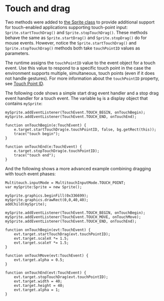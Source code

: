 # Touch and drag

Two methods were added to
[the Sprite class](https://help.adobe.com/en_US/FlashPlatform/reference/actionscript/3/flash/display/Sprite.html)
to provide additional support for touch-enabled applications supporting
touch-point input: `Sprite.startTouchDrag()` and `Sprite.stopTouchDrag()`. These
methods behave the same as `Sprite.startDrag()` and `Sprite.stopDrag()` do for
mouse events. However, notice the `Sprite.startTouchDrag()` and
`Sprite.stopTouchDrag()` methods both take `touchPointID` values as parameters.

The runtime assigns the `touchPointID` value to the event object for a touch
event. Use this value to respond to a specific touch point in the case the
environment supports multiple, simultaneous, touch points (even if it does not
handle gestures). For more information about the `touchPointID` property, see
[Touch Point ID](./touch-event-handling.md#touch-point-id).

The following code shows a simple start drag event handler and a stop drag event
handler for a touch event. The variable `bg` is a display object that contains
`mySprite`:

    mySprite.addEventListener(TouchEvent.TOUCH_BEGIN, onTouchBegin);
    mySprite.addEventListener(TouchEvent.TOUCH_END, onTouchEnd);

    function onTouchBegin(e:TouchEvent) {
    	e.target.startTouchDrag(e.touchPointID, false, bg.getRect(this));
    	trace("touch begin");
    }

    function onTouchEnd(e:TouchEvent) {
    	e.target.stopTouchDrag(e.touchPointID);
    	trace("touch end");
    }

And the following shows a more advanced example combining dragging with touch
event phases:

    Multitouch.inputMode = MultitouchInputMode.TOUCH_POINT;
    var mySprite:Sprite = new Sprite();

    mySprite.graphics.beginFill(0x336699);
    mySprite.graphics.drawRect(0,0,40,40);
    addChild(mySprite);

    mySprite.addEventListener(TouchEvent.TOUCH_BEGIN, onTouchBegin);
    mySprite.addEventListener(TouchEvent.TOUCH_MOVE, onTouchMove);
    mySprite.addEventListener(TouchEvent.TOUCH_END, onTouchEnd);

    function onTouchBegin(evt:TouchEvent) {
    	evt.target.startTouchDrag(evt.touchPointID);
    	evt.target.scaleX *= 1.5;
    	evt.target.scaleY *= 1.5;
    }

    function onTouchMove(evt:TouchEvent) {
    	evt.target.alpha = 0.5;
    }

    function onTouchEnd(evt:TouchEvent) {
    	evt.target.stopTouchDrag(evt.touchPointID);
    	evt.target.width = 40;
    	evt.target.height = 40;
    	evt.target.alpha = 1;
    }
